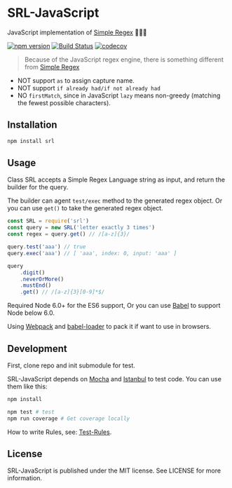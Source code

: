 # SRL-JavaScript

JavaScript implementation of [Simple Regex](https://simple-regex.com/) :tada::tada::tada:

[![npm version](https://badge.fury.io/js/srl.svg)](https://badge.fury.io/js/srl)
[![Build Status](https://travis-ci.org/SimpleRegex/SRL-JavaScript.svg?branch=master)](https://travis-ci.org/SimpleRegex/SRL-JavaScript)
[![codecov](https://codecov.io/gh/SimpleRegex/SRL-JavaScript/branch/master/graph/badge.svg)](https://codecov.io/gh/SimpleRegex/SRL-JavaScript)

> Because of the JavaScript regex engine, there is something different from [Simple Regex](https://simple-regex.com/) 
- NOT support `as` to assign capture name. 
- NOT support `if already had/if not already had` 
- NO `firstMatch`, since in JavaScript `lazy` means non-greedy (matching the fewest possible characters).

## Installation

```sh
npm install srl
```

## Usage

Class SRL accepts a Simple Regex Language string as input, and return the builder for the query. 

The builder can agent `test/exec` method to the generated regex object. Or you can use `get()` to take the generated regex object.

```js
const SRL = require('srl')
const query = new SRL('letter exactly 3 times')
const regex = query.get() // /[a-z]{3}/

query.test('aaa') // true
query.exec('aaa') // [ 'aaa', index: 0, input: 'aaa' ]

query
    .digit()
    .neverOrMore()
    .mustEnd()
    .get() // /[a-z]{3}[0-9]*$/
```

Required Node 6.0+ for the ES6 support, Or you can use [Babel](http://babeljs.io/) to support Node below 6.0.

Using [Webpack](http://webpack.github.io) and [babel-loader](https://github.com/babel/babel-loader) to pack it if want to use in browsers. 

## Development

First, clone repo and init submodule for test.

SRL-JavaScript depends on [Mocha](http://mochajs.org) and [Istanbul](https://github.com/gotwarlost/istanbul) to test code. You can use them like this:

```sh
npm install

npm test # test 
npm run coverage # Get coverage locally 
```

How to write Rules, see: [Test-Rules](https://github.com/SimpleRegex/Test-Rules).

## License

SRL-JavaScript is published under the MIT license. See LICENSE for more information.
